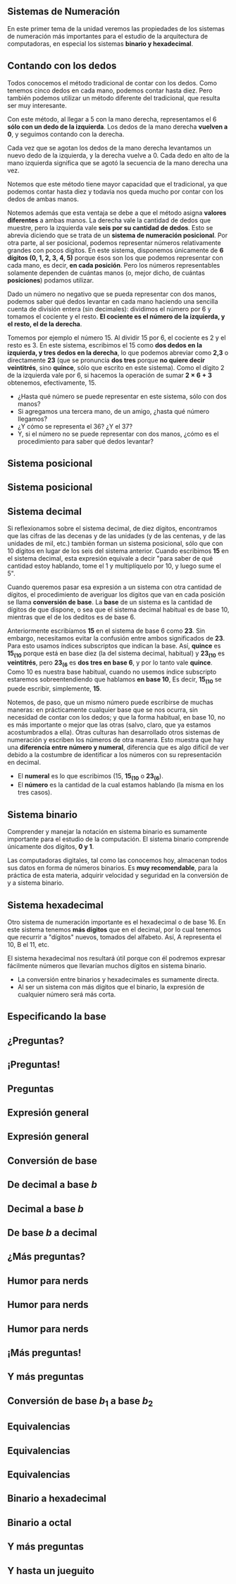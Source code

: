 
## Sistemas de Numeración

En este primer tema de la unidad veremos las propiedades de los sistemas de numeración más importantes para el estudio de la arquitectura de computadoras, en especial los sistemas **binario y hexadecimal**.


## Contando con los dedos

Todos conocemos el método tradicional de contar con los dedos. Como tenemos cinco dedos
en cada mano, podemos contar hasta diez. Pero también podemos utilizar un método diferente 
del tradicional, que resulta ser muy interesante. 

Con este método, al llegar a 5 con la mano derecha, representamos el 6 **sólo con un dedo 
de la izquierda**. Los dedos de la mano derecha **vuelven a 0**, y seguimos contando
con la derecha. 

Cada vez que se agotan los dedos de la mano derecha levantamos un nuevo dedo de la izquierda,
y la derecha vuelve a 0.  Cada dedo en alto de la mano izquierda significa que se agotó la secuencia de la mano 
derecha una vez. 

Notemos que este método tiene mayor capacidad que el tradicional, ya que podemos contar hasta
diez y todavía nos queda mucho por contar con los dedos de ambas manos. 

Notemos además que esta ventaja se debe a que el método asigna **valores diferentes** a ambas
manos. La derecha vale la cantidad de dedos que muestre, pero la izquierda vale **seis por
su cantidad de dedos**. Esto se abrevia diciendo que se trata de un **sistema de numeración
posicional**. Por otra parte, al ser posicional, podemos representar números relativamente
grandes con pocos dígitos. En este sistema, disponemos únicamente de **6 dígitos (0, 1, 2,
3, 4, 5)** porque ésos son los que podemos representar con cada mano, es decir, **en cada
posición**. Pero los números representables solamente dependen de cuántas manos (o, mejor 
dicho, de cuántas **posiciones**) podamos utilizar.

Dado un número no negativo que se pueda representar con dos manos, podemos saber qué dedos levantar 
en cada mano haciendo una sencilla cuenta de división entera (sin decimales): dividimos el número por 6 
y tomamos el cociente y el resto.  **El cociente es el número de la izquierda, y el resto, el de la derecha**.

Tomemos por ejemplo el número 15. Al dividir 15 por 6, el cociente es 2 y el resto es 3. En este sistema, 
escribimos el 15 como **dos dedos en la izquierda, y tres dedos en la derecha**, lo que podemos abreviar como **2,3**
o directamente **23** (que se pronuncia **dos tres** porque **no quiere decir veintitrés**, sino 
**quince**, sólo que escrito en este sistema).  Como el dígito 2 de la izquierda vale por 6, si hacemos la operación 
de sumar **$2 \times 6 + 3$** obtenemos, efectivamente, 15. 

- ¿Hasta qué número se puede representar en este sistema, sólo con dos manos? 
- Si agregamos una tercera mano, de un amigo, ¿hasta qué número llegamos? 
- ¿Y cómo se representa el 36? ¿Y el 37?
- Y, si el número no se puede representar con dos manos, ¿cómo es el procedimiento para saber qué
dedos levantar?



## Sistema posicional

## Sistema posicional

## Sistema decimal

Si reflexionamos sobre el sistema decimal, de diez dígitos, encontramos que las cifras de las decenas
y de las unidades (y de las centenas, y de las unidades de mil, etc.) también forman un sistema posicional, 
sólo que con 10 dígitos en lugar de los seis del sistema anterior. 
Cuando escribimos **15** en el sistema decimal, esta expresión equivale a decir "para saber de qué cantidad estoy hablando,
tome el 1 y multiplíquelo por 10, y luego sume el 5".

Cuando queremos pasar esa expresión a un sistema con otra cantidad de dígitos, 
el procedimiento de averiguar los dígitos que van en cada posición
se llama **conversión de base**. La **base** de un sistema es la cantidad de dígitos de que dispone, o sea que
el sistema decimal habitual es de base 10, mientras que el de los deditos es de base 6. 

Anteriormente escribíamos **15** en el sistema de base 6 como **23**. Sin embargo, necesitamos evitar la confusión 
entre ambos significados de **23**. Para esto usamos índices subscriptos que indican la base. Así, **quince** es
**$15_{(10}$** porque está en base diez (la del sistema decimal, habitual) y **$23_{(10}$** es **veintitrés**, pero 
**$23_{(6}$** es **dos tres en base 6**, y por lo tanto vale **quince**. Como 10 es nuestra base habitual, cuando 
no usemos índice subscripto estaremos sobreentendiendo que hablamos **en base 10**, Es decir, **$15_{(10}$** se
puede escribir, simplemente, **$15$**.

Notemos, de paso, que un mismo número puede escribirse de muchas maneras: en prácticamente cualquier base que 
se nos ocurra, sin necesidad de contar con los dedos; y que la forma habitual, en base 10, no es más
importante o mejor que las otras (salvo, claro, que ya estamos acostumbrados a ella). Otras culturas han desarrollado
otros sistemas de numeración y escriben los números de otra manera. Esto muestra que hay una **diferencia entre
número y numeral**, diferencia que es algo difícil de ver debido a la costumbre de identificar a los números con su
representación en decimal. 
- El **numeral** es lo que escribimos ($15$, **$15_{(10}$** o **$23_{(6}$**). 
- El **número** es la cantidad de la cual estamos hablando (la misma en los tres casos).


## Sistema binario

Comprender y manejar la notación en sistema binario es sumamente importante para el estudio de la computación. El sistema binario comprende únicamente dos dígitos, **0 y 1**. 

Las computadoras digitales, tal como las conocemos hoy, almacenan todos sus datos en forma de números binarios. Es **muy recomendable**, para la práctica de esta materia, adquirir velocidad y seguridad en la conversión de y a sistema binario.


## Sistema hexadecimal

Otro sistema de numeración importante es el hexadecimal o de base 16. En este sistema tenemos **más dígitos** que en el decimal, por lo cual tenemos que recurrir a "dígitos" nuevos, tomados del alfabeto. Así, A representa el 10, B el 11, etc.

El sistema hexadecimal nos resultará útil porque con él podremos expresar fácilmente números que llevarían muchos dígitos en sistema binario. 
- La conversión entre binarios y hexadecimales es sumamente directa.
- Al ser un sistema con más dígitos que el binario, la expresión de cualquier número será más corta.


## Especificando la base





## ¿Preguntas?



## ¡Preguntas!



## Preguntas



## Expresión general



## Expresión general



## Conversión de base



## De decimal a base $b$



## Decimal a base $b$



## De base $b$ a decimal



## ¿Más preguntas?



## Humor para nerds

## Humor para nerds



## Humor para nerds



## ¡Más preguntas!



## Y más preguntas



## Conversión de base $b_1$ a base $b_2$



## Equivalencias



## Equivalencias



## Equivalencias



## Binario a hexadecimal



## Binario a octal



## Y más preguntas

## Y hasta un jueguito
